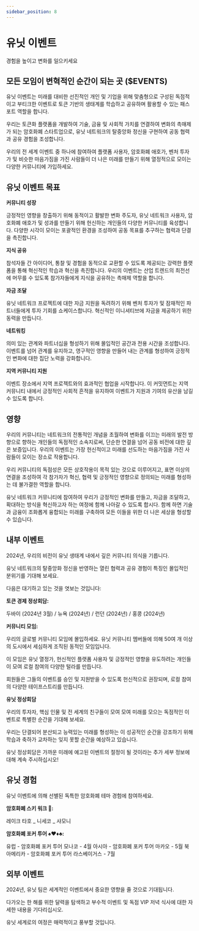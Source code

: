 ```yaml
---
sidebar_position: 8
---
```


# 유닛 이벤트

경험을 높이고 변화를 일으키세요

## 모든 모임이 변혁적인 순간이 되는 곳 ($EVENTS)

유닛 이벤트는 미래를 대비한 선진적인 개인 및 기업을 위해 맞춤형으로 구성된 독점적이고 부티크한 이벤트로 토큰 기반의 생태계를 학습하고 공유하며 활용할 수 있는 패스포트 역할을 합니다.

우리는 토큰화 플랫폼을 개발하여 기술, 금융 및 사회적 가치를 연결하여 변화의 촉매제가 되는 암호화폐 스타트업으로, 유닛 네트워크의 탈중앙화 정신을 구현하여 공동 협력과 공유 경험을 조성합니다.

우리의 전 세계 이벤트 중 하나에 참여하여 플랫폼 사용자, 암호화폐 애호가, 벤처 투자가 및 비슷한 마음가짐을 가진 사람들이 더 나은 미래를 만들기 위해 열정적으로 모이는 다양한 커뮤니티에 가입하세요.

## 유닛 이벤트 목표

**커뮤니티 성장**

긍정적인 영향을 창출하기 위해 동적이고 활발한 변화 주도자, 유닛 네트워크 사용자, 암호화폐 애호가 및 성과를 만들기 위해 헌신하는 개인들의 다양한 커뮤니티를 육성합니다. 다양한 시각이 모이는 포괄적인 환경을 조성하여 공동 목표를 추구하는 협력과 단결을 촉진합니다.

**지식 공유**

참석자들 간 아이디어, 통찰 및 경험을 동적으로 교환할 수 있도록 제공되는 강력한 플랫폼을 통해 혁신적인 학습과 혁신을 촉진합니다. 우리의 이벤트는 산업 트렌드의 최전선에 머무를 수 있도록 참가자들에게 지식을 공유하는 촉매제 역할을 합니다.

**자금 조달**

유닛 네트워크 프로젝트에 대한 자금 지원을 독려하기 위해 벤처 투자가 및 잠재적인 파트너들에게 투자 기회를 쇼케이스합니다. 혁신적인 이니셔티브에 자금을 제공하기 위한 동력을 만듭니다.

**네트워킹**

의미 있는 관계와 파트너십을 형성하기 위해 몰입적인 공간과 전용 시간을 조성합니다. 이벤트를 넘어 관계를 유지하고, 영구적인 영향을 만들어 내는 관계를 형성하여 긍정적인 변화에 대한 집단 노력을 강화합니다.

**지역 커뮤니티 지원**

이벤트 장소에서 지역 프로젝트와의 효과적인 협업을 시작합니다. 이 커밋먼트는 지역 커뮤니티 내에서 긍정적인 사회적 흔적을 유지하여 이벤트가 지원과 기여의 유산을 남길 수 있도록 합니다.

## 영향

우리의 커뮤니티는 네트워크의 전통적인 개념을 초월하여 변화를 이끄는 미래의 발전 방향으로 향하는 개인들의 독점적인 소속지로써, 단순한 연결을 넘어 공동 비전에 대한 깊은 보증입니다. 우리의 이벤트는 가장 헌신적이고 미래를 선도하는 마음가짐을 가진 사람들이 모이는 장소로 작용합니다.

우리 커뮤니티의 독점성은 모든 상호작용이 목적 있는 것으로 이루어지고, 표면 이상의 연결을 조성하여 각 참가자가 혁신, 협력 및 긍정적인 영향으로 정의되는 미래를 형성하는 데 불가결한 역할을 합니다.

유닛 네트워크 커뮤니티에 참여하여 우리가 긍정적인 변화를 만들고, 자금을 조달하고, 확대하는 방식을 혁신하고자 하는 여정에 함께 나아갈 수 있도록 합시다. 함께 하면 기술과 금융이 조화롭게 융합되는 미래를 구축하여 모든 이들을 위한 더 나은 세상을 형성할 수 있습니다.

## 내부 이벤트

2024년, 우리의 비전이 유닛 생태계 내에서 깊은 커뮤니티 의식을 기릅니다.

유닛 네트워크의 탈중앙화 정신을 반영하는 열린 협력과 공유 경험이 특징인 몰입적인 분위기를 기대해 보세요.

다음은 대기하고 있는 것을 엿보는 것입니다:

**토큰 경제 정상회담:**

두바이 (2024년 3월) / 뉴욕 (2024년) / 런던 (2024년) / 홍콩 (2024년)

**커뮤니티 모임:**

우리의 글로벌 커뮤니티 모임에 몰입하세요. 유닛 커뮤니티 멤버들에 의해 50여 개 이상의 도시에서 세심하게 조직된 동적인 모임입니다.

이 모임은 유닛 열정가, 헌신적인 플랫폼 사용자 및 긍정적인 영향을 유도하려는 개인들이 모여 로컬 참여의 다양한 털라를 만듭니다.

회원들은 그들의 이벤트를 승인 및 지원받을 수 있도록 헌신적으로 권장되며, 로컬 참여의 다양한 테이프스트리를 만듭니다.

**유닛 정상회담**

우리의 투자자, 핵심 인물 및 전 세계의 친구들이 모여 모여 미래를 모으는 독점적인 이벤트로 특별한 순간을 기대해 보세요.

우리는 단결되어 분산되고 능력있는 미래를 형성하는 이 성공적인 순간을 강조하기 위해 학습과 축하가 교차하는 잊지 못할 순간을 예상하고 있습니다.

유닛 정상회담은 가까운 미래에 예고된 이벤트의 절정이 될 것이라는 추가 세부 정보에 대해 계속 주시하십시오!

## 유닛 경험

유닛 이벤트에 의해 선별된 독특한 암호화폐 테마 경험에 참여하세요.

**암호화폐 스키 워크 🎿:**

레이크 타호 _ 니세코 _ 샤모니

**암호화폐 포커 투어 ♠️♥️♦️♣️:**

유럽 - 암호화폐 포커 투어 모나코 - 4월
아시아 - 암호화폐 포커 투어 마카오 - 5월
북아메리카 - 암호화폐 포커 투어 라스베이거스 - 7월

## 외부 이벤트

2024년, 유닛 팀은 세계적인 이벤트에서 중요한 영향을 줄 것으로 기대됩니다.

다가오는 한 해를 위한 달력을 탐색하고 부수적 이벤트 및 독점 VIP 저녁 식사에 대한 자세한 내용을 기다리십시오.

유닛 세계로의 여정은 매력적이고 풍부할 것입니다.
